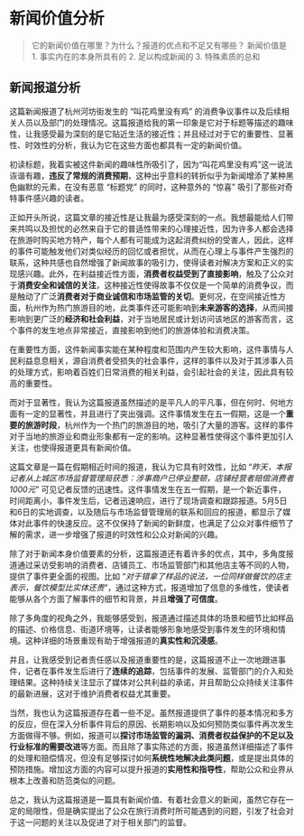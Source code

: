 # 新闻价值分析

<!-- “叫花鸡里没有鸡”  莫破坏了杭州旅游的好声誉

涉事店铺已停业整顿,商铺经营者表示道歉,赔偿消费者1000元

　　“叫花鸡没有鸡？”五一期间，旅游博主“夏若浅沫”和家人在杭州河坊街一家长沙臭豆腐店购买了三只叫花鸡，其中一只当场打开并食用，另外两只带回家后，发现只有土，没有鸡。随后，杭州市上城区市场监督管理局发布回应，对于“叫花鸡没有鸡”情况，已对涉事商户进行立案取证调查。

　　昨天，本报记者从上城区市场监督管理局获悉：涉事商户已停业整顿，店铺经营者赔偿消费者1000元。

涉事店铺店员称， 是临时工不熟悉把样品打包错了
　　5月5日下午，记者来到河坊街尝试寻找这家长沙臭豆腐店。
　　沿着河坊街，有三四家售卖叫花鸡的店铺，价格在30~35元/只，其中有家店铺推出“100元四只”的促销活动。基本上，每家店铺门口都放置着泥土做的叫花鸡样品，都用红色腰封包裹，以便和真叫花鸡区分
　　根据网友的线索，记者一番寻找后，大致确认了事发店铺就位于河坊街中段。当时，这家店已经没有再摆出叫花鸡，主要售卖臭豆腐。
　　这家店的店员表示，对于事情的发生有点无奈，“因为假期，我们招了临时工，当天客流较大，估计当时顾客比较着急，将样品当做是售卖的叫花鸡，递给了我们店员。店员不熟悉商品，就给打包了。”
　　店员还表示，之前店里售卖的叫花鸡都是供应链统一供应的，店里只负责保温加热。
　　5月6日中午，记者再次来到河坊街，发现涉事店铺已关闭。
　　对于错拿了样品的说法，一位同样做餐饮的店主表示，餐饮模型比实体还贵，“比如这种臭豆腐的模型，一个就得几百块。”
　　随后，记者去了另一家同样售卖叫花鸡的店铺，店铺摆放的样品上都写着“模型”二字，“叫花鸡的模型不贵，都是黄土做的，但是做起来费时又费力。”

市监部门对河坊街开展全面检查， 重点检查售卖叫花鸡店铺

　　昨天下午，记者联系了上城区市场监督管理局。相关负责人表示：涉事商户已停业整顿，店铺经营者赔偿消费者1000元。
　　事件发生后，该局第一时间到河坊街涉事商户开展现场检查、制作笔录，并同步受理消费投诉，联系消费者进行调处。现场检查发现，涉事店铺中除了对外售卖的叫花鸡外，还有17个叫花鸡展示样品，平时摆放在商铺柜台对外展示。
　　根据消费者权益保护法规定，结合消费者实际购买情况，该商家向消费者赔偿1000元，通过工作人员已转交至消费者手中。
　　目前，该案件正按照法定程序开展调查办理。“后续我们将根据立案调查结果，依法依规对涉事店铺出具行政处罚决定书。”该负责人说，上城区市场监督管理局已组织对河坊街开展全面相应检查，重点检查6家售卖叫花鸡的店铺，以及其他食品、餐饮售卖商铺，督促商家诚信经营。
　　河坊街的管理方上城区皇城小镇管委会相关工作人员表示，后续皇城小镇管委会将与市场监督管理局一起，对街区所有商铺开展检查，并加强诚信经营的宣传，切实维护消费者的权益。 -->

 
<!-- 新闻价值：重要性、显著性、时效性、接近性、趣味性 -->

> 它的新闻价值在哪里？为什么？报道的优点和不足又有哪些？
新闻价值是 1. 事实内在的本身所具有的 2. 足以构成新闻的 3. 特殊素质的总和

## 新闻报道分析

这篇新闻报道了杭州河坊街发生的 “叫花鸡里没有鸡” 的消费争议事件以及后续相关人员以及部门的处理情况。这篇报道给我的第一印象是它对于标题等描述的趣味性，让我感受最为深刻的是它贴近生活的接近性；并且经过对于它的重要性、显著性、时效性的分析，我认为它在这些方面也都具有一定的新闻价值。

初读标题，我着实被这件新闻的趣味性所吸引了，因为“叫花鸡里没有鸡”这一说法诙谐有趣，**违反了常规的消费预期**，这种出乎意料的转折似乎为新闻增添了某种黑色幽默的元素，在没有恶意 “标题党” 的同时，这种意外的 “惊喜” 吸引了那些对奇特事件感兴趣的读者。

正如开头所说，这篇文章的接近性是让我最为感受深刻的一点。我想最能给人们带来共鸣以及担忧的必然来自于它的普适性带来的心理接近性，因为许多人都会选择在旅游时购买地方特产，每个人都有可能成为这起消费纠纷的受害人，因此，这样的事件可能触发他们对类似经历的回忆或者担忧，从而在心理上与事件产生强烈的联系，这种共感也自然增强了新闻故事的吸引力，使得读者对解决方案和正义的实现感兴趣。此外，在利益接近性方面，**消费者权益受到了直接影响**，触及了公众对于**消费安全和诚信的关注**，这种接近性使得故事不仅仅是一个简单的消费争议，而是触动了广泛**消费者对于商业诚信和市场监管的关切**。更何况，在空间接近性方面，杭州作为热门旅游目的地，此类事件还可能影响到**未来游客的选择**，从而间接影响到更广泛的**经济和社会利益**，对于当地居民或计划访问该地区的游客而言，这个事件的发生地点非常接近，直接影响到他们的旅游体验和消费决策。

在重要性方面，这件新闻事实能在某种程度和范围内产生较大影响，这件事情与人民利益息息相关，源自消费者受损失的社会事件，这样的事件以及对于其涉事人员的处理方式，影响着百姓们日常消费的相关利益，会引起社会的关注，因此具有较高的重要性。

而对于显著性，我认为这篇报道虽然描述的是平凡人的平凡事，但在何时、何地方面有一定的显著性，并且进行了突出强调。这件事情发生在五一假期，这是一个**重要的旅游时段**，杭州作为一个热门的旅游目的地，吸引了大量的游客。这样的事件对于当地的旅游业和商业形象都有一定的影响。这种显著性使得这个事件更加引人关注，也使得报道更具有新闻价值。

这篇文章是一篇在假期相近时间的报道，我认为它具有时效性，比如 “*昨天，本报记者从上城区市场监督管理局获悉：涉事商户已停业整顿，店铺经营者赔偿消费者1000元*” 可见记者反馈的迅速性。这件事情发生在五一假期，是一个新近事件，时间距离小，事件发生后，记者迅速响应，进行了现场调查和跟踪报道。5月5日和6日的实地调查，以及随后与市场监督管理局的联系和回应的报道，都显示了媒体对此事件的快速反应。这不仅保持了新闻的新鲜度，也满足了公众对事件细节了解的需求，进一步增强了报道的时效性和公众对新闻的兴趣。

除了对于新闻本身价值要素的分析，这篇报道还有着许多的优点，其中，多角度报道通过采访受影响的消费者、店铺员工、市场监管部门和其他店主等不同的人物，提供了事件更全面的视图。比如 “*对于错拿了样品的说法，一位同样做餐饮的店主表示，餐饮模型比实体还贵*”，通过这种方式，报道增加了信息的多维性，使读者能够从各个方面了解事件的细节和背景，并且**增强了可信度**。

除了多角度的视角之外，我能够感受到，报道通过描述具体的场景和细节比如样品的描述、价格信息、街道环境等，让读者能够形象地感受到事件发生的环境和情境。这种详细的场景重现有助于增强报道的**真实性和沉浸感**。

并且，让我感受到记者责任感以及报道重要性的是，这篇报道不止一次地跟进事件，记者在事件发生后进行了**连续的追踪**，包括事件的发展、监管部门的介入和处理结果。这种持续关注显示了媒体对公共利益的承诺，并且帮助公众持续关注事件的最新进展，这对于维护消费者权益尤其重要。

当然，我也认为这篇报道存在着一些不足。虽然报道提供了事件的基本情况和多方的反应，但在深入分析事件背后的原因、长期影响以及如何预防类似事件再次发生方面做得不够。例如，报道可以**探讨市场监管的漏洞、消费者权益保护的不足以及行业标准的需要改进**等方面。而且除了事实陈述的方面，报道虽然详细描述了事件的处理和赔偿情况，但没有足够探讨如何**系统性地解决此类问题**，或是提出具体的预防措施。增加这方面的内容可以提升报道的**实用性和指导性**，帮助公众和业界从根本上改善和防范类似的问题。

总之，我认为这篇报道是一篇具有新闻价值、有着社会意义的新闻，虽然它存在一定的局限性，但是确实提出了公众在旅行消费时所可能遇到的问题，引发了社会对于这一问题的关注以及促进了对于相关部门的监督。
